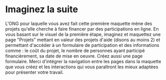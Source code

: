 # Imaginez la suite
L'ONG pour laquelle vous avez fait cette première maquette mène des projets qu'elle cherche à faire financer par des participations en ligne. En vous basant sur le visuel de la première étape, imaginez et maquettez une  page "Projets" mettant en valeur des projets d'aide (disons au moins 2) et permettant d'accéder à un formulaire de participation et des informations comme : le coût du projet, le nombre de personnes ayant participé financièrement, sa date de mise en oeuvre.
Créez aussi une page formulaire.
Merci d'intégrer la navigation entre les pages dans la maquette que vous créez et les interactions qui vous paraîtront les mieux adaptées pour présenter votre travail.